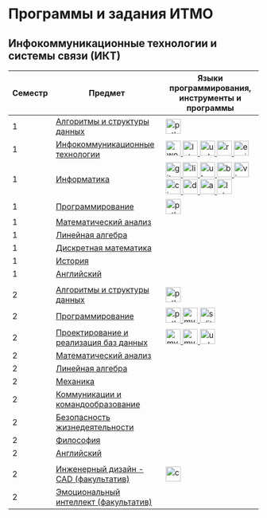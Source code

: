 # Программы и задания ИТМО
## Инфокоммуникационные технологии и системы связи (ИКТ)
| Семестр | Предмет                                                                                                                                                                | Языки программирования, инструменты и программы                                                                                                                                                                                                                                                                                                                                                                                                                                                                                                                                                                                                                                                                                                                                                                                                                                                                                                                                                                                                                                                                                                                                                                                                                                                                                                                                                                                                                                            | 
|---------|------------------------------------------------------------------------------------------------------------------------------------------------------------------------|--------------------------------------------------------------------------------------------------------------------------------------------------------------------------------------------------------------------------------------------------------------------------------------------------------------------------------------------------------------------------------------------------------------------------------------------------------------------------------------------------------------------------------------------------------------------------------------------------------------------------------------------------------------------------------------------------------------------------------------------------------------------------------------------------------------------------------------------------------------------------------------------------------------------------------------------------------------------------------------------------------------------------------------------------------------------------------------------------------------------------------------------------------------------------------------------------------------------------------------------------------------------------------------------------------------------------------------------------------------------------------------------------------------------------------------------------------------------------------------------|
| 1       | [Алгоритмы и структуры данных](https://github.com/VeraKasianenko/Algoritms_1_term_ICT)                                                                                 | <a href="https://www.python.org/" target="_blank" rel="noreferrer"> <img src="https://cdn.jsdelivr.net/gh/devicons/devicon/icons/python/python-original.svg" alt="python" width="30" height="30"/> </a>                                                                                                                                                                                                                                                                                                                                                                                                                                                                                                                                                                                                                                                                                                                                                                                                                                                                                                                                                                                                                                                                                                                                                                                                                                                                                    |                          
| 1       | [Инфокоммуникационные технологии](https://github.com/VeraKasianenko/ICT)                                                                                               | <a href="https://www.microsoft.com/ru-ru/microsoft-365/word?legRedir=true&CorrelationId=e17a8f5c-a44c-4a2e-ac97-0971002e6584" target="_blank" rel="noreferrer"> <img src="https://github.com/VeraKasianenko/VeraKasianenko/assets/112972833/4678a630-685e-4ba7-b216-5e68b7ac8200" alt="word" width="30" /> </a> <a href="https://www.latex-project.org/" target="_blank" rel="noreferrer"> <img src="https://cdn.jsdelivr.net/gh/devicons/devicon/icons/latex/latex-original.svg" alt="latex" width="30" height="30"/> </a> <a href="https://www.uml.org/" target="_blank" rel="noreferrer"> <img src="https://github.com/VeraKasianenko/VeraKasianenko/assets/112972833/c9f25f91-9a7d-456d-93b8-acf94d2d01c0" alt="uml" width="30" /> </a> <a href="https://ramussoftware.com/" target="_blank" rel="noreferrer"> <img src="https://github.com/VeraKasianenko/VeraKasianenko/assets/112972833/782b787a-d83e-4124-b4e4-6927ce76fb4f" alt="ramus" width="30" height="30"/> </a> <a href="https://www.erwin.com/" target="_blank" rel="noreferrer"> <img src="https://github.com/VeraKasianenko/VeraKasianenko/assets/112972833/805d9b04-be99-4525-adf1-f0b8fe534d95" alt="erwin" width="30"/> </a>                                                                                                                                                                                                                                                                                          |                            
| 1       | [Информатика](https://github.com/VeraKasianenko/Informatic_ICT/)                                                                                                       | <a href="https://git-scm.com/" target="_blank" rel="noreferrer"> <img src="https://cdn.jsdelivr.net/gh/devicons/devicon/icons/git/git-original.svg" alt="git" width="30" height="30"/> </a>  <a href="https://www.linux.org/" target="_blank" rel="noreferrer"> <img src="https://cdn.jsdelivr.net/gh/devicons/devicon/icons/linux/linux-original.svg" alt="linux" width="30" height="30"/> </a> <a href="https://ubuntu.com/" target="_blank" rel="noreferrer"> <img src="https://cdn.jsdelivr.net/gh/devicons/devicon/icons/ubuntu/ubuntu-plain.svg" alt="ubuntu" width="30" /> </a> <a href="https://www.gnu.org/software/bash/" target="_blank" rel="noreferrer"> <img src="https://cdn.jsdelivr.net/gh/devicons/devicon/icons/bash/bash-original.svg" alt="bash" width="30" height="30"/> </a> <a href="https://www.vim.org/" target="_blank" rel="noreferrer"> <img src="https://cdn.jsdelivr.net/gh/devicons/devicon/icons/vim/vim-original.svg" alt="vim" width="30" /> </a> <a href="https://www.netacad.com/courses/packet-tracer" target="_blank" rel="noreferrer"> <img src="https://github.com/VeraKasianenko/VeraKasianenko/assets/112972833/20fcc540-e2b9-4d70-ba6b-048d4d8567fa" alt="cisco" width="30"/> </a>  <a href="https://www.docker.com/" target="_blank" rel="noreferrer"> <img src="https://cdn.jsdelivr.net/gh/devicons/devicon/icons/docker/docker-original.svg" alt="docker" width="30" height="30"/> </a>  <a href="https://httpd.apache.org/" target="_blank" rel="noreferrer"> <img src="https://cdn.jsdelivr.net/gh/devicons/devicon/icons/apache/apache-original.svg" alt="apache" width="30" height="30"/> </a>  <a href="https://www.latex-project.org/" target="_blank" rel="noreferrer"> <img src="https://cdn.jsdelivr.net/gh/devicons/devicon/icons/latex/latex-original.svg" alt="latex" width="30" height="30"/> </a> |   
| 1       | [Программирование](https://github.com/VeraKasianenko/Programming_1_term_ICT)                                                                                           | <a href="https://www.python.org/" target="_blank" rel="noreferrer"> <img src="https://cdn.jsdelivr.net/gh/devicons/devicon/icons/python/python-original.svg" alt="python" width="30" height="30"/> </a>                                                                                                                                                                                                                                                                                                                                                                                                                                                                                                                                                                                                                                                                                                                                                                                                                                                                                                                                                                                                                                                                                                                                                                                                                                                                                    |                            
| 1       | [Математический анализ](https://github.com/VeraKasianenko/ITMO_ICT/tree/main/1_term_ICT/Mathematical_analysis)                                                         |                                                                                                                                                                                                                                                                                                                                                                                                                                                                                                                                                                                                                                                                                                                                                                                                                                                                                                                                                                                                                                                                                                                                                                                                                                                                                                                                                                                                                                                                                            |                            
| 1       | [Линейная алгебра](https://github.com/VeraKasianenko/ITMO_ICT/tree/main/1_term_ICT/Linear_algebra)                                                                     |                                                                                                                                                                                                                                                                                                                                                                                                                                                                                                                                                                                                                                                                                                                                                                                                                                                                                                                                                                                                                                                                                                                                                                                                                                                                                                                                                                                                                                                                                            |                            
| 1       | [Дискретная математика](https://github.com/VeraKasianenko/ITMO_ICT/tree/main/1_term_ICT/Discrete_math)                                                                 |                                                                                                                                                                                                                                                                                                                                                                                                                                                                                                                                                                                                                                                                                                                                                                                                                                                                                                                                                                                                                                                                                                                                                                                                                                                                                                                                                                                                                                                                                            |                            
| 1       | [История](https://github.com/VeraKasianenko/ITMO_ICT/tree/main/1_term_ICT/History)                                                                                     |                                                                                                                                                                                                                                                                                                                                                                                                                                                                                                                                                                                                                                                                                                                                                                                                                                                                                                                                                                                                                                                                                                                                                                                                                                                                                                                                                                                                                                                                                            |                            
| 1       | [Английский](https://github.com/VeraKasianenko/ITMO_ICT/tree/main/1_term_ICT/English)                                                                                  |                                                                                                                                                                                                                                                                                                                                                                                                                                                                                                                                                                                                                                                                                                                                                                                                                                                                                                                                                                                                                                                                                                                                                                                                                                                                                                                                                                                                                                                                                            |                            
|  |  |                                                                                                                                                                                                                                                                                                                                                                                                                                                                                                                                                                                                                                                                                                                                                                                                                                                                                                                                                                                                                                                                                                                                                                                                                                                                                                                                                                                                                                                                                            | 
| 2       | [Алгоритмы и структуры данных](https://github.com/VeraKasianenko/Algoritms_2_term_ICT)                                                                                 | <a href="https://www.python.org/" target="_blank" rel="noreferrer"> <img src="https://cdn.jsdelivr.net/gh/devicons/devicon/icons/python/python-original.svg" alt="python" width="30" height="30"/> </a>                                                                                                                                                                                                                                                                                                                                                                                                                                                                                                                                                                                                                                                                                                                                                                                                                                                                                                                                                                                                                                                                                                                                                                                                                                                                                    |                             
| 2       | [Программирование](https://github.com/VeraKasianenko/Programming_2_term_ICT)                                                                                           | <a href="https://www.python.org/" target="_blank" rel="noreferrer"> <img src="https://cdn.jsdelivr.net/gh/devicons/devicon/icons/python/python-original.svg" alt="python" width="30" height="30"/> </a> <a href="https://www.mysql.com/" target="_blank" rel="noreferrer"> <img src="https://cdn.jsdelivr.net/gh/devicons/devicon/icons/mysql/mysql-original.svg" alt="mysql" width="30" height="30"/> </a> <a href="https://www.sqlite.org/index.html" target="_blank" rel="noreferrer"> <img src="https://cdn.jsdelivr.net/gh/devicons/devicon/icons/sqlite/sqlite-original.svg" alt="sqlite" width="30" height="30"/> </a>                                                                                                                                                                                                                                                                                                                                                                                                                                                                                                                                                                                                                                                                                                                                                                                                                                                              |                             
| 2       | [Проектирование и реализация баз данных](https://github.com/VeraKasianenko/Database_2_term_ICT)                                                                        | <a href="https://www.mysql.com/products/workbench/" target="_blank" rel="noreferrer"> <img src="https://cdn.jsdelivr.net/gh/devicons/devicon/icons/mysql/mysql-original-wordmark.svg" alt="mysql workbench" width="30" height="30"/> </a> <a href="https://www.mysql.com/" target="_blank" rel="noreferrer"> <img src="https://cdn.jsdelivr.net/gh/devicons/devicon/icons/mysql/mysql-original.svg" alt="mysql" width="30" height="30"/> </a>  <a href="https://www.uml.org/" target="_blank" rel="noreferrer"> <img src="https://github.com/VeraKasianenko/VeraKasianenko/assets/112972833/c9f25f91-9a7d-456d-93b8-acf94d2d01c0" alt="uml" width="30" /> </a>                                                                                                                                                                                                                                                                                                                                                                                                                                                                                                                                                                                                                                                                                                                                                                                                                             |                           
| 2       | [Математический анализ](https://github.com/VeraKasianenko/ITMO_ICT/tree/main/2_term_ICT/Mathematical_analysis)                                                         |                                                                                                                                                                                                                                                                                                                                                                                                                                                                                                                                                                                                                                                                                                                                                                                                                                                                                                                                                                                                                                                                                                                                                                                                                                                                                                                                                                                                                                                                                            |                             
| 2       | [Линейная алгебра](https://github.com/VeraKasianenko/ITMO_ICT/tree/main/2_term_ICT/Linear_algebra)                                                                     |                                                                                                                                                                                                                                                                                                                                                                                                                                                                                                                                                                                                                                                                                                                                                                                                                                                                                                                                                                                                                                                                                                                                                                                                                                                                                                                                                                                                                                                                                            |                             
| 2       | [Механика](https://github.com/VeraKasianenko/ITMO_ICT/tree/main/2_term_ICT/Mechanics)                                                                                  |                                                                                                                                                                                                                                                                                                                                                                                                                                                                                                                                                                                                                                                                                                                                                                                                                                                                                                                                                                                                                                                                                                                                                                                                                                                                                                                                                                                                                                                                                            |                             
| 2       | [Коммуникации и командообразование](https://github.com/VeraKasianenko/ITMO_Software_engineering/tree/main/2_term_Software_engineering/Communication_and_team_building) |                                                                                                                                                                                                                                                                                                                                                                                                                                                                                                                                                                                                                                                                                                                                                                                                                                                                                                                                                                                                                                                                                                                                                                                                                                                                                                                                                                                                                                                                                            |                             
| 2       | [Безопасность жизнедеятельности](https://github.com/VeraKasianenko/ITMO_Software_engineering/tree/main/2_term_Software_engineering/Life_safety)                        |                                                                                                                                                                                                                                                                                                                                                                                                                                                                                                                                                                                                                                                                                                                                                                                                                                                                                                                                                                                                                                                                                                                                                                                                                                                                                                                                                                                                                                                                                            |                             
| 2       | [Философия](https://github.com/VeraKasianenko/ITMO_ICT/tree/main/2_term_ICT/Philosophy)                                                                                |                                                                                                                                                                                                                                                                                                                                                                                                                                                                                                                                                                                                                                                                                                                                                                                                                                                                                                                                                                                                                                                                                                                                                                                                                                                                                                                                                                                                                                                                                            |                             
| 2       | [Английский](https://github.com/VeraKasianenko/ITMO_Software_engineering/tree/main/2_term_Software_engineering/English)                                                |                                                                                                                                                                                                                                                                                                                                                                                                                                                                                                                                                                                                                                                                                                                                                                                                                                                                                                                                                                                                                                                                                                                                                                                                                                                                                                                                                                                                                                                                                            |                             
|  |  |                                                                                                                                                                                                                                                                                                                                                                                                                                                                                                                                                                                                                                                                                                                                                                                                                                                                                                                                                                                                                                                                                                                                                                                                                                                                                                                                                                                                                                                                                            |
| 2       | [Инженерный дизайн - CAD (факультатив)](https://github.com/VeraKasianenko/CAD_elective)                                                                                | <a href="https://www.ptc.com/en/products/creo" target="_blank" rel="noreferrer"> <img src="https://github.com/VeraKasianenko/VeraKasianenko/assets/112972833/81e89d80-7955-4031-833e-6618ce56ba72" alt="creo" width="30" /> </a>                                                                                                                                                                                                                                                                                                                                                                                                                                                                                                                                                                                                                                                                                                                                                                                                                                                                                                                                                                                                                                                                                                                                                                                                                                                           |                             
| 2       | [Эмоциональный интеллект (факультатив)](https://github.com/VeraKasianenko/ITMO_Software_engineering/tree/main/2_term_Software_engineering/EQ)                          |                                                                                                                                                                                                                                                                                                                                                                                                                                                                                                                                                                                                                                                                                                                                                                                                                                                                                                                                                                                                                                                                                                                                                                                                                                                                                                                                                                                                                                                                                            |                            
